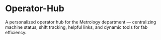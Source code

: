 # Operator-Hub
A personalized operator hub for the Metrology department — centralizing machine status, shift tracking, helpful links, and dynamic tools for fab efficiency.
